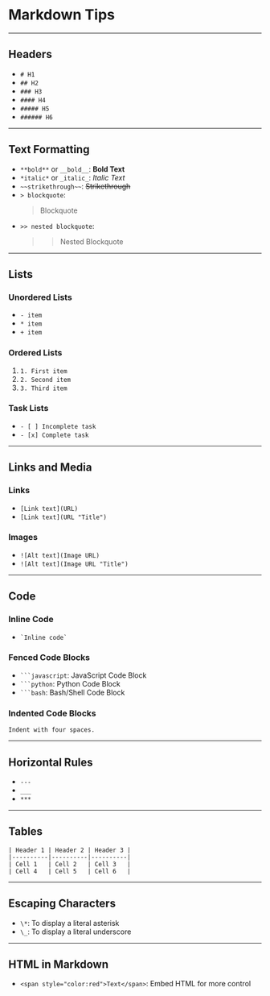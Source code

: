 
# Markdown Tips

---

## Headers
- `# H1`
- `## H2`
- `### H3`
- `#### H4`
- `##### H5`
- `###### H6`

---

## Text Formatting
- `**bold**` or `__bold__`: **Bold Text**
- `*italic*` or `_italic_`: *Italic Text*
- `~~strikethrough~~`: ~~Strikethrough~~
- `> blockquote`: 
  > Blockquote
- `>> nested blockquote`: 
  >> Nested Blockquote

---

## Lists

### Unordered Lists
- `- item`
- `* item`
- `+ item`

### Ordered Lists
1. `1. First item`
2. `2. Second item`
3. `3. Third item`

### Task Lists
- `- [ ] Incomplete task`
- `- [x] Complete task`

---

## Links and Media

### Links
- `[Link text](URL)`
- `[Link text](URL "Title")`

### Images
- `![Alt text](Image URL)`
- `![Alt text](Image URL "Title")`

---

## Code

### Inline Code
- `` `Inline code` ``

### Fenced Code Blocks
- ` ```javascript `: JavaScript Code Block
- ` ```python `: Python Code Block
- ` ```bash `: Bash/Shell Code Block

### Indented Code Blocks
    Indent with four spaces.

---

## Horizontal Rules
- `---`
- `___`
- `***`

---

## Tables
```
| Header 1 | Header 2 | Header 3 |
|----------|----------|----------|
| Cell 1   | Cell 2   | Cell 3   |
| Cell 4   | Cell 5   | Cell 6   |
```

---

## Escaping Characters
- `\*`: To display a literal asterisk
- `\_`: To display a literal underscore

---

## HTML in Markdown
- `<span style="color:red">Text</span>`: Embed HTML for more control

